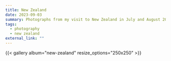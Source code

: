 ```yaml
---
title: New Zealand
date: 2023-09-03
summary: Photographs from my visit to New Zealand in July and August 2023.
tags:
  - photography
  - new zealand
external_link: ""
---
```

{{< gallery album="new-zealand" resize_options="250x250" >}}